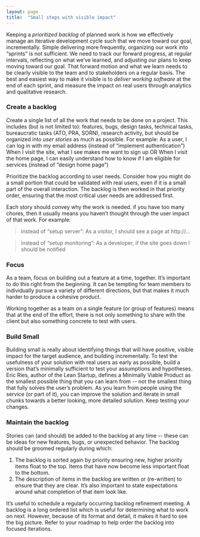 ```yaml
---
layout: page
title:  "Small steps with visible impact"
---
```

Keeping a *prioritized backlog* of planned work is how we effectively manage an iterative development cycle such that we move toward our goal, incrementally.  Simple delivering more frequently, organizing our work into “sprints” is not sufficient.  We need to track our forward progress, at regular intervals, reflecting on what we’ve learned, and adjusting our plans to keep moving toward our goal.  That forward motion and what we learn needs to be clearly visible to the team and to stakeholders on a regular basis.  The best and easiest way to make it visible is to *deliver working software* at the end of each sprint, and measure the impact on real users through analytics and qualitative research.

### Create a backlog
Create a single list of all the work that needs to be done on a project. This includes (but is not limited to): features, bugs, design tasks, technical tasks, bureaucratic tasks (ATO, PRA, SORN), research activity, but should be organized into *user stories* as much as possible. For example:
As a user, I can log in with my email address  (instead of “implement authentication”)
When I visit the site, what I see makes me want to sign up OR When I visit the home page, I can easily understand how to know if I am eligible for services (instead of “design home page”)

Prioritize the backlog according to user needs. Consider how you might do a small portion that could be validated with real users, even if it is a small part of the overall interaction.  The backlog is then worked in that priority order, ensuring that the most critical user needs are addressed first.

Each story should convey why the work is needed.  if you have too many chores, then it usually means you haven’t thought through the user impact of that work.  For example:

> instead of “setup server”:  As a visitor, I should see a page at http://…

> instead of “setup monitoring”: As a developer, if the site goes down I should be notified

### Focus
As a team, focus on building out a feature at a time, together. It’s important to do this right from the beginning. It can be tempting for team members to individually pursue a variety of different directions, but that makes it much harder to produce a cohesive product.

Working together as a team on a single feature (or group of features) means that at the end of the effort, there is not only something to share with the client but also something concrete to test with users.

### Build Small
Building small is really about identifying things that will have positive, visible impact for the target audience, and building incrementally. To test the usefulness of your solution with real users as early as possible, build a version that’s minimally sufficient to test your assumptions and hypotheses. Eric Ries, author of the Lean Startup, defines a Minimally Viable Product as the smallest possible thing that you can learn from -- not the smallest thing that fully solves the user’s problem.  As you learn from people using the service (or part of it), you can improve the solution and iterate in small chunks towards a better looking, more detailed solution. Keep testing your changes.

### Maintain the backlog
Stories can (and should) be added to the backlog at any time -- these can be ideas for new features, bugs, or unexpected behavior. The backlog should be groomed regularly during which:

1. The backlog is sorted again by priority ensuring new, higher priority items float to the top. Items that have now become less important float to the bottom.
2. The description of items in the backlog are written or (re-written) to ensure that they are clear. It’s also important to state expectations around what completion of that item look like.

It’s useful to schedule a regularly occurring backlog refinement meeting.  A backlog is a long ordered list which is useful for determining what to work on next. However, because of its format and detail, it makes it hard to see the big picture.  Refer to your roadmap to help order the backlog into focused iterations.
